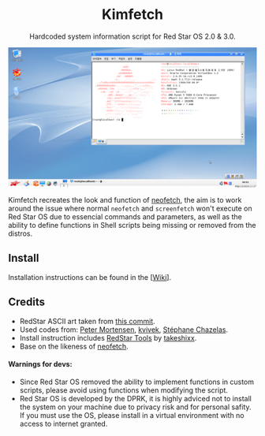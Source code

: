 
<h1 align="center">Kimfetch</h1>
<p align="center">Hardcoded system information script for Red Star OS 2.0 &amp; 3.0.</p>
<p align="center">
    <img width="1080" src="https://github.com/JiayuanWen/kimfetch/blob/main/screenshots/screenshot1.png" alt="kimfetch screenshot 1">
</p>

Kimfetch recreates the look and function of [neofetch](https://github.com/dylanaraps/neofetch), the aim is to work around the issue where normal `neofetch` and `screenfetch` won't execute on Red Star OS due to essencial commands and parameters, as well as the ability to define functions in Shell scripts being missing or removed from the distros. 

## Install
Installation instructions can be found in the [[Wiki](https://github.com/JiayuanWen/kimfetch/wiki)].

## Credits
* RedStar ASCII art taken from [this commit](https://github.com/dylanaraps/neofetch/commit/85eef19406a33b89841fc45a291c498ef100ad5c#diff-217319183016bd1258bd3cc9128aab333074f09e6d009094c032f7e6daee5dd4).
* Used codes from: [Peter Mortensen](https://github.com/PeterMortensen), [kvivek](https://stackoverflow.com/users/1982677/kvivek), [Stéphane Chazelas](https://unix.stackexchange.com/users/22565/st%c3%a9phane-chazelas).
* Install instruction includes [RedStar Tools](https://github.com/takeshixx/redstar-tools) by [takeshixx](https://github.com/takeshixx).
* Base on the likeness of [neofetch](https://github.com/dylanaraps/neofetch).

#### Warnings for devs:
* Since Red Star OS removed the ability to implement functions in custom scripts, please avoid using functions when modifying the script.
* Red Star OS is developed by the DPRK, it is highly adviced not to install the system on your machine due to privacy risk and for personal safity. If you must use the OS, please install in a virtual environment with no access to internet granted. 
